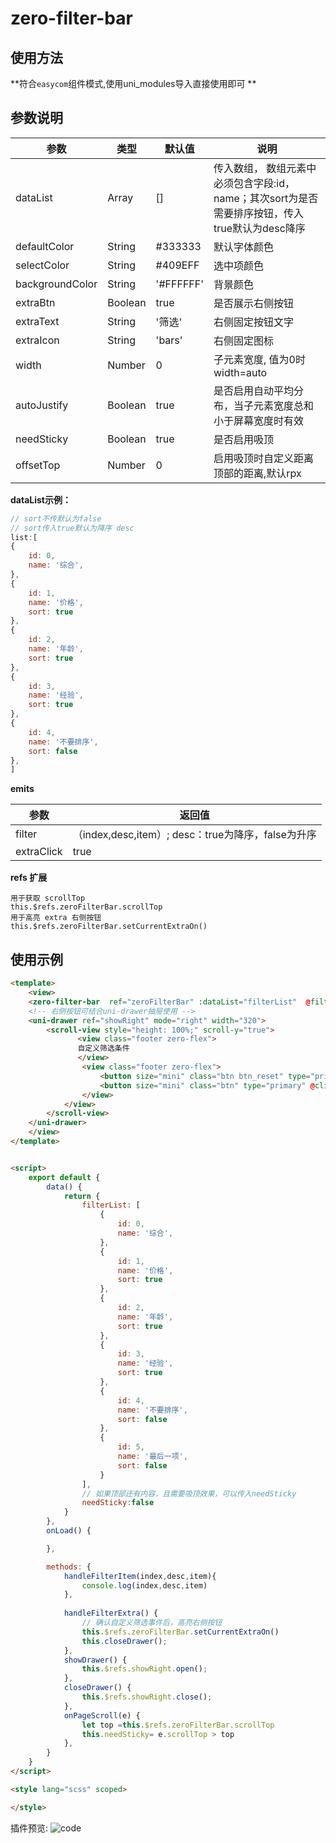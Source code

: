 # zero-filter-bar

## 使用方法
**符合`easycom`组件模式,使用uni_modules导入直接使用即可 **

## 参数说明


|参数			|类型	|默认值		|说明																							|
|---			|---	|---		|---																							|
|dataList		|Array	|[]			|传入数组， 数组元素中必须包含字段:id，name；其次sort为是否需要排序按钮，传入true默认为desc降序	|
|defaultColor	|String	|#333333	|默认字体颜色																					|
|selectColor	|String	|#409EFF	|选中项颜色																						|
|backgroundColor|String	|'#FFFFFF'	|背景颜色																						|
|extraBtn		|Boolean|true		|是否展示右侧按钮																				|
|extraText		|String	|'筛选'		|右侧固定按钮文字																				|
|extraIcon		|String	|'bars'		|右侧固定图标																					|
|width			|Number	|0			|子元素宽度, 值为0时width=auto																	|
|autoJustify	|Boolean|true		|是否启用自动平均分布，当子元素宽度总和小于屏幕宽度时有效										|
|needSticky		|Boolean|true		|是否启用吸顶																					|
|offsetTop		|Number	|0			|启用吸顶时自定义距离顶部的距离,默认rpx															|

**dataList示例：**
```js
// sort不传默认为false
// sort传入true默认为降序 desc
list:[
{
	id: 0,
	name: '综合',
},
{
	id: 1,
	name: '价格',
	sort: true
},
{
	id: 2,
	name: '年龄',
	sort: true
},
{
	id: 3,
	name: '经验',
	sort: true
},
{
	id: 4,
	name: '不要排序',
	sort: false
},
]
```

**emits**

|参数		|返回值	|
|---		|---	|
|filter		|（index,desc,item）; desc：true为降序，false为升序	|
|extraClick	| true		|

**refs 扩展**

```
用于获取 scrollTop
this.$refs.zeroFilterBar.scrollTop
用于高亮 extra 右侧按钮
this.$refs.zeroFilterBar.setCurrentExtraOn()
```

## 使用示例
```html
<template>
    <view>
  	<zero-filter-bar  ref="zeroFilterBar" :dataList="filterList"  @filter='handleFilterItem' @extraClick='showDrawer()'></zero-filter-bar>
	<!-- 右侧按钮可结合uni-drawer抽屉使用 -->
	<uni-drawer ref="showRight" mode="right" width="320">
		<scroll-view style="height: 100%;" scroll-y="true">
	           <view class="footer zero-flex">
			   自定义筛选条件
			   </view>
				<view class="footer zero-flex">
					<button size="mini" class="btn btn_reset" type="primary">重置</button>
					<button size="mini" class="btn" type="primary" @click="handleFilterExtra()">确定</button>
				</view>
			</view>
		</scroll-view>
	</uni-drawer>
    </view>
</template>


<script>
	export default {
		data() {
			return {
				filterList: [
					{
						id: 0,
						name: '综合',
					},
					{
						id: 1,
						name: '价格',
						sort: true
					},
					{
						id: 2,
						name: '年龄',
						sort: true
					},
					{
						id: 3,
						name: '经验',
						sort: true
					},
					{
						id: 4,
						name: '不要排序',
						sort: false
					},
					{
						id: 5,
						name: '最后一项',
						sort: false
					}
				],
				// 如果顶部还有内容，且需要吸顶效果，可以传入needSticky
				needSticky:false
			}
		},
		onLoad() {

		},

		methods: {
			handleFilterItem(index,desc,item){
				console.log(index,desc,item)
			},
			
			handleFilterExtra() {
				// 确认自定义筛选事件后，高亮右侧按钮
				this.$refs.zeroFilterBar.setCurrentExtraOn()
				this.closeDrawer();
			},
			showDrawer() {
				this.$refs.showRight.open();
			},
			closeDrawer() {
				this.$refs.showRight.close();
			},
			onPageScroll(e) {
				let top =this.$refs.zeroFilterBar.scrollTop
				this.needSticky= e.scrollTop > top
			},
		}
	}
</script>

<style lang="scss" scoped>

</style>

```

插件预览:
![code](https://img.jszero.cn/mweb/we_code.jpg)
